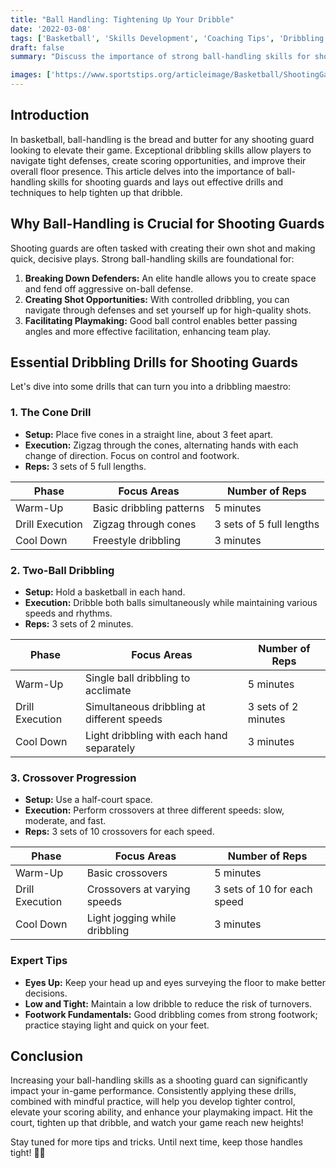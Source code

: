```yaml
---
title: "Ball Handling: Tightening Up Your Dribble"
date: '2022-03-08'
tags: ['Basketball', 'Skills Development', 'Coaching Tips', 'Dribbling Drills', 'Shooting Guards']
draft: false
summary: "Discuss the importance of strong ball-handling skills for shooting guards, including drills and techniques to improve control."

images: ['https://www.sportstips.org/articleimage/Basketball/ShootingGaurd/ball_handling_tightening_up_your_dribble.webp']
---
```


## Introduction

In basketball, ball-handling is the bread and butter for any shooting guard looking to elevate their game. Exceptional dribbling skills allow players to navigate tight defenses, create scoring opportunities, and improve their overall floor presence. This article delves into the importance of ball-handling skills for shooting guards and lays out effective drills and techniques to help tighten up that dribble.

## Why Ball-Handling is Crucial for Shooting Guards

Shooting guards are often tasked with creating their own shot and making quick, decisive plays. Strong ball-handling skills are foundational for:

1. **Breaking Down Defenders:** An elite handle allows you to create space and fend off aggressive on-ball defense.
2. **Creating Shot Opportunities:** With controlled dribbling, you can navigate through defenses and set yourself up for high-quality shots.
3. **Facilitating Playmaking:** Good ball control enables better passing angles and more effective facilitation, enhancing team play.

## Essential Dribbling Drills for Shooting Guards

Let's dive into some drills that can turn you into a dribbling maestro:

### 1. The Cone Drill

- **Setup:** Place five cones in a straight line, about 3 feet apart.
- **Execution:** Zigzag through the cones, alternating hands with each change of direction. Focus on control and footwork.
- **Reps:** 3 sets of 5 full lengths.

| Phase            | Focus Areas             | Number of Reps            |
|------------------|-------------------------|---------------------------|
| Warm-Up          | Basic dribbling patterns| 5 minutes                 |
| Drill Execution  | Zigzag through cones    | 3 sets of 5 full lengths  |
| Cool Down        | Freestyle dribbling     | 3 minutes                 |

### 2. Two-Ball Dribbling

- **Setup:** Hold a basketball in each hand.
- **Execution:** Dribble both balls simultaneously while maintaining various speeds and rhythms.
- **Reps:** 3 sets of 2 minutes.

| Phase            | Focus Areas                                      | Number of Reps            |
|------------------|--------------------------------------------------|---------------------------|
| Warm-Up          | Single ball dribbling to acclimate               | 5 minutes                 |
| Drill Execution  | Simultaneous dribbling at different speeds       | 3 sets of 2 minutes       |
| Cool Down        | Light dribbling with each hand separately        | 3 minutes                 |

### 3. Crossover Progression

- **Setup:** Use a half-court space.
- **Execution:** Perform crossovers at three different speeds: slow, moderate, and fast.
- **Reps:** 3 sets of 10 crossovers for each speed.

| Phase            | Focus Areas                                    | Number of Reps            |
|------------------|------------------------------------------------|---------------------------|
| Warm-Up          | Basic crossovers                               | 5 minutes                 |
| Drill Execution  | Crossovers at varying speeds                   | 3 sets of 10 for each speed|
| Cool Down        | Light jogging while dribbling                  | 3 minutes                 |

### Expert Tips

- **Eyes Up:** Keep your head up and eyes surveying the floor to make better decisions.
- **Low and Tight:** Maintain a low dribble to reduce the risk of turnovers.
- **Footwork Fundamentals:** Good dribbling comes from strong footwork; practice staying light and quick on your feet.

## Conclusion

Increasing your ball-handling skills as a shooting guard can significantly impact your in-game performance. Consistently applying these drills, combined with mindful practice, will help you develop tighter control, elevate your scoring ability, and enhance your playmaking impact. Hit the court, tighten up that dribble, and watch your game reach new heights!

Stay tuned for more tips and tricks. Until next time, keep those handles tight! 💪🏀